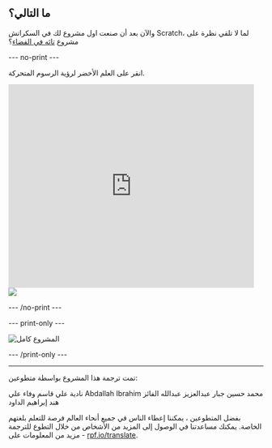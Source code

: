 ## ما التالي؟

والآن بعد أن صنعت اول مشروع لك في السكراتش Scratch، لما لا تلقي نظرة على مشروع [تائه في الفضاء](https://projects.raspberrypi.org/ar-SA/projects/lost-in-space?utm_source=pathway&utm_medium=whatnext&utm_campaign=projects)؟

--- no-print ---

انقر على العلم الأخضر لرؤية الرسوم المتحركة.

<div class="scratch-preview">
  <iframe allowtransparency="true" width="485" height="402" src="https://scratch.mit.edu/projects/embed/237958489/?autostart=false" frameborder="0" scrolling="no"></iframe>
  <img src="images/space-final.png">
</div>

--- /no-print ---

--- print-only ---

![المشروع كامل](images/space-final.png)

--- /print-only ---


***
تمت ترجمة هذا المشروع بواسطة متطوعين:

نادية علي قاسم
وفاء علي
Abdallah Ibrahim
محمد حسين جبار
عبدالعزيز عبدالله الفائز
هند إبراهيم الداود

بفضل المتطوعين ، يمكننا إعطاء الناس في جميع أنحاء العالم فرصة للتعلم بلغتهم الخاصة. يمكنك مساعدتنا في الوصول إلى المزيد من الأشخاص من خلال التطوع للترجمة - مزيد من المعلومات على [rpf.io/translate](https://rpf.io/translate).
